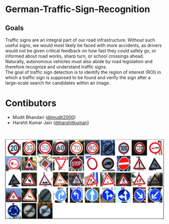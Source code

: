 # German-Traffic-Sign-Recognition
## Goals
Traffic signs are an integral part of our road infrastructure. Without such useful signs, we would most likely be faced with more accidents, as drivers would not be given critical feedback on how fast they could safely go, or informed about road works, sharp turn, or school crossings ahead. <br>
Naturally, autonomous vehicles must also abide by road legislation and therefore recognize and understand traffic signs. <br>
The goal of traffic sign detection is to identify the region of interest (ROI) in which a traffic sign is supposed to be found and verify the sign after a large-scale search for candidates within an image. <br> 

# Contibutors
* Mudit Bhandari ([@mudit2000](https://github.com/mudit2000))
* Harshit Kumar Jain ([@harshitkumarj](https://github.com/harshitkumarj))

<br>
<p><img src='image.png'>
